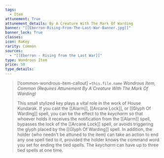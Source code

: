 ```yaml
---
tags:
  - Item
attunement: True
attunement_details: By A Creature With The Mark Of Warding
banner: "[[Eberron-Rising-From-The-Last-War-Banner.jpg]]"
banner_lock: True
classes:
icon: RaKey
rarity: Common
sources:
  - "[[Eberron - Rising from the Last War]]"
type: Wondrous Item
price: 50
type_details: 
---
```

>[!common-wondrous-item-callout] `=this.file.name`
>*Wondrous Item, Common (Requires Attunement By A Creature With The Mark Of Warding)*
>
>This small stylized key plays a vital role in the work of House Kundarak. If you cast the [[Alarm]], [[Arcane Lock]], or [[Glyph Of Warding]] spell, you can tie the effect to the *keycharm* so that whoever holds it receives the notification from the [[Alarm]] spell, bypasses the lock of the [[Arcane Lock]] spell, or avoids triggering the glyph placed by the [[Glyph Of Warding]] spell. In addition, the holder (who needn't be attuned to the item) can take an action to end any one spell tied to it, provided the holder knows the command word you set for ending the tied spells. The *keycharm* can have up to three tied spells at one time.
>
>

